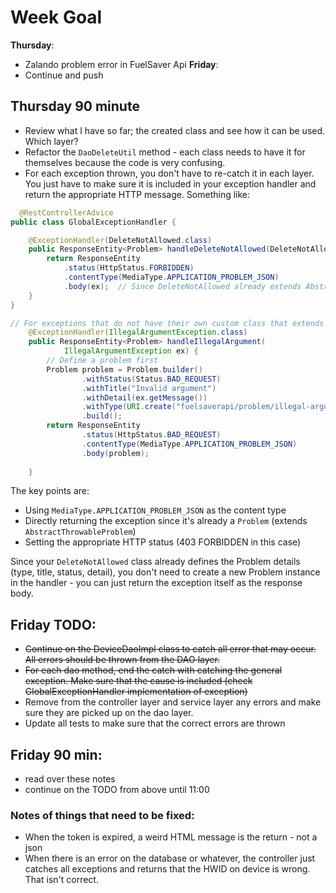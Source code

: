 # Week Goal 
**Thursday**:
- Zalando problem error in FuelSaver Api
**Friday**:
- Continue and push

## Thursday 90 minute 
- Review what I have so far; the created class and see how it can be used. Which layer? 
- Refactor the `DaoDeleteUtil` method - each class needs to have it for themselves because the code is very confusing. 
- For each exception thrown, you don't have to re-catch it in each layer. You just have to make sure it is included in your exception handler and return the appropriate HTTP message. Something like: 
```java
  @RestControllerAdvice
public class GlobalExceptionHandler {

    @ExceptionHandler(DeleteNotAllowed.class)
    public ResponseEntity<Problem> handleDeleteNotAllowed(DeleteNotAllowed ex) {
        return ResponseEntity
            .status(HttpStatus.FORBIDDEN)
            .contentType(MediaType.APPLICATION_PROBLEM_JSON)
            .body(ex);  // Since DeleteNotAllowed already extends AbstractThrowableProblem
    }
}

// For exceptions that do not have their own custom class that extends `AbstractThrowableProblem`
	@ExceptionHandler(IllegalArgumentException.class)
	public ResponseEntity<Problem> handleIllegalArgument(
			IllegalArgumentException ex) {
		// Define a problem first	
		Problem problem = Problem.builder()
				.withStatus(Status.BAD_REQUEST)
				.withTitle("Invalid argument")
				.withDetail(ex.getMessage())
				.withType(URI.create("fuelsaverapi/problem/illegal-argument"))
				.build();
		return ResponseEntity
				.status(HttpStatus.BAD_REQUEST)
				.contentType(MediaType.APPLICATION_PROBLEM_JSON)
				.body(problem);
		
	}

```
The key points are:

- Using `MediaType.APPLICATION_PROBLEM_JSON` as the content type
- Directly returning the exception since it's already a `Problem` (extends `AbstractThrowableProblem`)
- Setting the appropriate HTTP status (403 FORBIDDEN in this case)

Since your `DeleteNotAllowed` class already defines the Problem details (type, title, status, detail), you don't need to create a new Problem instance in the handler - you can just return the exception itself as the response body.

## Friday TODO:
- ~~Continue on the DeviceDaoImpl class to catch all error that may occur. All errors should be thrown from the DAO layer.~~ 
- ~~For each dao method, end the catch with catching the general exception. Make sure that the cause is included (check GlobalExceptionHandler implementation of exception)~~
- Remove from the controller layer and service layer any errors and make sure they are picked up on the dao layer. 
- Update all tests to make sure that the correct errors are thrown

## Friday 90 min: 
- read over these notes
- continue on the TODO from above until 11:00 


### Notes of things that need to be fixed:
- When the token is expired, a weird HTML message is the return - not a json
- When there is an error on the database or whatever, the controller just catches all exceptions and returns that the HWID on device is wrong. That isn't correct. 